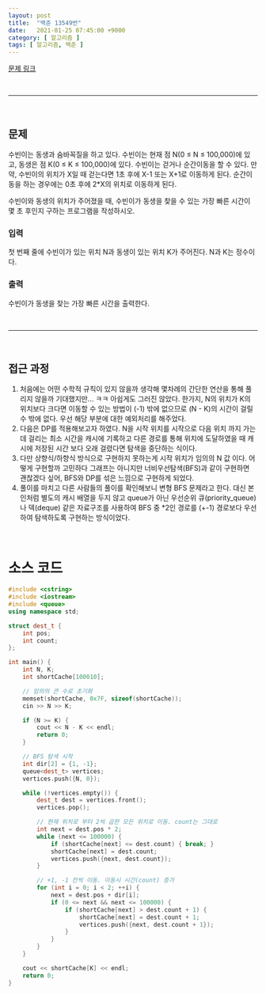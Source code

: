 ```yaml
---
layout: post
title:  "백준 13549번"
date:   2021-01-25 07:45:00 +9000
category: [ 알고리즘 ]
tags: [ 알고리즘, 백준 ]
---
```


[문제 링크](https://www.acmicpc.net/problem/13549)

<br>

---

<br>

## 문제
수빈이는 동생과 숨바꼭질을 하고 있다. 수빈이는 현재 점 N(0 ≤ N ≤ 100,000)에 있고, 동생은 점 K(0 ≤ K ≤ 100,000)에 있다. 수빈이는 걷거나 순간이동을 할 수 있다. 만약, 수빈이의 위치가 X일 때 걷는다면 1초 후에 X-1 또는 X+1로 이동하게 된다. 순간이동을 하는 경우에는 0초 후에 2*X의 위치로 이동하게 된다.

수빈이와 동생의 위치가 주어졌을 때, 수빈이가 동생을 찾을 수 있는 가장 빠른 시간이 몇 초 후인지 구하는 프로그램을 작성하시오.

### 입력
첫 번째 줄에 수빈이가 있는 위치 N과 동생이 있는 위치 K가 주어진다. N과 K는 정수이다.

### 출력
수빈이가 동생을 찾는 가장 빠른 시간을 출력한다.

<br>

---

<br>

## 접근 과정
1. 처음에는 어떤 수학적 규칙이 있지 않을까 생각해 몇차례의 간단한 연산을 통해 풀리지 않을까 기대했지만... ㅋㅋ 아쉽게도 그러진 않았다. 한가지, N의 위치가 K의 위치보다 크다면 이동할 수 있는 방법이 (-1) 밖에 없으므로 (N - K)의 시간이 걸릴 수 밖에 없다. 우선 해당 부분에 대한 예외처리를 해주었다.
2. 다음은 DP를 적용해보고자 하였다. N을 시작 위치를 시작으로 다음 위치 까지 가는데 걸리는 최소 시간을 캐시에 기록하고 다른 경로를 통해 위치에 도달하였을 때 캐시에 저장된 시간 보다 오래 걸렸다면 탐색을 중단하는 식이다.
3. 다만 상향식/하향식 방식으로 구현하지 못하는게 시작 위치가 임의의 N 값 이다. 어떻게 구현할까 고민하다 그래프는 아니지만 너비우선탐색(BFS)과 같이 구현하면 괜찮겠다 싶어, BFS와 DP를 섞은 느낌으로 구현하게 되었다.
4. 풀이를 마치고 다른 사람들의 풀이를 확인해보니 변형 BFS 문제라고 한다. 대신 본인처럼 별도의 캐시 배열을 두지 않고 queue가 아닌 우선순위 큐(priority_queue)나 덱(deque) 같은 자료구조를 사용하여 BFS 중 *2인 경로를 (+-1) 경로보다 우선하여 탐색하도록 구현하는 방식이었다.
 

<br>

# 소스 코드

```c++
#include <cstring>
#include <iostream>
#include <queue>
using namespace std;

struct dest_t {
    int pos;
    int count;
};

int main() {
    int N, K;
    int shortCache[100010];

    // 임의의 큰 수로 초기화
    memset(shortCache, 0x7F, sizeof(shortCache));
    cin >> N >> K;

    if (N >= K) {
        cout << N - K << endl;
        return 0;
    }

    // BFS 탐색 시작
    int dir[2] = {1, -1};
    queue<dest_t> vertices;
    vertices.push({N, 0});

    while (!vertices.empty()) {
        dest_t dest = vertices.front();
        vertices.pop();

        // 현재 위치로 부터 2씩 곱한 모든 위치로 이동. count는 그대로
        int next = dest.pos * 2;
        while (next <= 100000) {
            if (shortCache[next] <= dest.count) { break; }
            shortCache[next] = dest.count;
            vertices.push({next, dest.count});
        }

        // +1, -1 칸씩 이동. 이동시 시간(count) 증가
        for (int i = 0; i < 2; ++i) {
            next = dest.pos + dir[i];
            if (0 <= next && next <= 100000) {
                if (shortCache[next] > dest.count + 1) {
                    shortCache[next] = dest.count + 1;
                    vertices.push({next, dest.count + 1});
                }
            }
        }
    }

    cout << shortCache[K] << endl;
    return 0;
}
```
